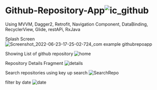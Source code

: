 # Github-Repository-App![ic_github](https://user-images.githubusercontent.com/33069294/175173880-a5424ae1-e7de-4ccc-838f-782be602f267.svg)
Using MVVM, Dagger2, Retrofit, Navigation Component, DataBinding, RecyclerView, Glide, restAPi, RxJava

Splash Screen
![Screenshot_2022-06-23-17-25-02-724_com example githubrepoapp](https://user-images.githubusercontent.com/33069294/175288902-12fbb84d-3ca8-47bf-8f65-4da790927084.jpg)

Showing List of github repository
![home](https://user-images.githubusercontent.com/33069294/175289130-226df84b-94fd-4a08-ad94-78a4621cca1a.jpg)

Repository Details Fragment
![details](https://user-images.githubusercontent.com/33069294/175289330-3fa47a79-3c5c-456f-8da8-06740fec1ddc.jpg)

Search repositories using key up search
![SearchRepo](https://user-images.githubusercontent.com/33069294/175289555-70cb696a-7ee2-4659-89f8-98952d6502d1.jpg)

filter by date
![date](https://user-images.githubusercontent.com/33069294/175289746-482ab634-fcf7-4c8d-a927-df7125d0851e.jpg)
